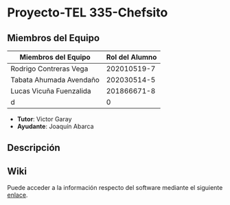 # Proyecto-TEL 335-Chefsito

## Miembros del Equipo

| **Miembros del Equipo** | **Rol del Alumno** |
|------------------|--------------------|
| Rodrigo Contreras Vega | 202010519-7 |
| Tabata Ahumada Avendaño | 202030514-5 |
| Lucas Vicuña Fuenzalida | 201866671-8 |
| d | 0 |

* **Tutor**: Victor Garay 
* **Ayudante**: Joaquín Abarca 

## Descripción

## Wiki

Puede acceder a la información respecto del software mediante el siguiente [enlace](https://gitlab.com/lucas.vicuna/proyecto-tel-335-chefsito/-/wikis/home).
